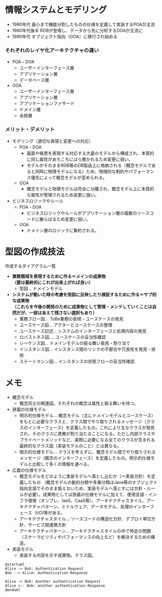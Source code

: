 # 情報システムとモデリング
- 1980年代 最小まで機能分割したものの仕様を定義して実装するPOAが主流
- 1980年代後半 RDBが登場し、データから先に分析するDOAが主流に
- 1990年代 オブジェクト指向（OOA）に移行され始める

### それぞれのレイヤ化アーキテクチャの違い
- POA・DOA
  - ユーザーインターフェース層
  - アプリケーション層
  - データベース層
- OOA
  - ユーザーインターフェース層
  - アプリケーション層
  - アプリケーションファサード
  - ドメイン層
  - 永続層

### メリット・デメリット
- モデリング（適切な表現と変更への対応）
  - POA・DOA
    - 画面や帳票を表現する対応する大量のモデルから構成され、本質的に同じ属性があちこちにばら撒かれるため変更に弱い。
    - モデルがそのままRDB等のDB製品上に格納される（概念モデルであると同時に物理モデルになる）ため、物理的な制約やパフォーマンス優先によって概念モデルが歪められる。
  - OOA
    - 概念モデルと物理モデルは完全に分離され、概念モデル上に本質的な属性が管理されるため変更に強い。
- ビジネスロジックやルール
  - POA・DOA
    - ビジネスロジックやルールがアプリケーション層の複数のソースコードに散らばるため変更に弱い。
  - OOA
    - ドメイン層のロジックに集約される。

# 型図の作成技法

作成するダイアグラム一覧
- **業務領域を表現するために作る＝メインの成果物  
  （要は最終的にこれが出来上がれば良い）**
  - 型図… ドメインモデル
- **システムが動いた時の考慮を型図に反映したり検証するために作る＝サブ的な成果物  
  （これらを今後の開発のために成果物として管理・メンテしていくことは自然だが、一部はあえて残さない選択もあり）**
  - 業務フロー図… ToBe業務の表現・ユースケースの発見
  - ユースケース図… アクターとユースケースの整理
  - ユースケース記述… システムのインターフェースと処理内容の発見
  - ロバストネス図…. ユースケースの妥当性確認
  - シーケンス図… ドメインモデルの振る舞い発見・割り当て
  - インスタンス図… インスタンス間のリンクの不都合や冗長性を発見・排除
  - ステートマシン図… インスタンスの状態フローの妥当性確認

# メモ

- 概念モデル
  - 概念同士の関連図。それぞれの概念は属性と振る舞いを持つ。
- 狭義の仕様モデル
  - 明示的仕様モデル... 概念モデル（主にドメインモデルとユースケース）をもとに必要なクラスと、クラス間でやり取りされるメッセージ（クラスのインターフェース）を定義したもの。これにより主なクラスが発見され、そのクラスに責務が割り当たることになる。ただし内部クラスやプライベートメソッドなど、実際に必要になる全てのクラスが含まれる最終的なクラス図（実装モデルのこと）とは異なる。
  - 暗示的仕様モデル... クラスを考えずに、概念モデル間でやり取りされるメッセージ（概念のインターフェース）を定義したもの。明示的仕様モデルと比較して多くの情報を運べる。
- 広義の仕様モデル
  - 概念モデルをどのように実装モデルへ落とし込むか（＝実装方針）を定義したもの （概念モデルの動的分類や多重分類はJava等のオブジェクト指向言語でそのまま扱えないため、実装モデルへ落とすには方針・ルールが必要）。成果物としては狭義の仕様モデルに加えて、使用言語・インフラ環境（オンプレ、IaaS、CaaS等）、アーキテクチャスタイル、アーキテクチャパターン、ミドルウェア、データモデル、処理のインターフェース（I/O)等がある。
   - アーキテクチャスタイル... ソースコードの構造化方針、デプロイ単位方針、サービス間連携方針
   - アーキテクチャパターン... アーキテクチャスタイルの中で特定の問題（スケーラビリティやパフォーマンスの向上など）を解決するための構造。
- 実装モデル
  - 実装する内容を示す成果物。クラス図。

```uml
@startuml
Alice -> Bob: Authentication Request
Bob --> Alice: Authentication Response

Alice -> Bob: Another authentication Request
Alice <-- Bob: another authentication Response
@enduml
```
